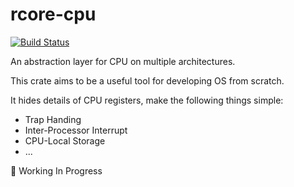# rcore-cpu

[![Build Status](https://travis-ci.org/rcore-os/cpu.svg?branch=master)](https://travis-ci.org/rcore-os/cpu)

An abstraction layer for CPU on multiple architectures.

This crate aims to be a useful tool for developing OS from scratch.

It hides details of CPU registers, make the following things simple:

* Trap Handing
* Inter-Processor Interrupt
* CPU-Local Storage
* ...

🚧 Working In Progress
